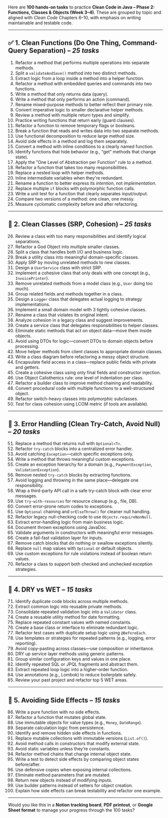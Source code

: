Here are **100 hands-on tasks** to practice **Clean Code in Java – Phase 2: Functions, Classes & Objects (Week 3–4)**. These are grouped by topic and aligned with *Clean Code* Chapters 6–10, with emphasis on writing maintainable and testable code.

---

## ✅ 1. Clean Functions (Do One Thing, Command-Query Separation) – *25 tasks*

1. Refactor a method that performs multiple operations into separate methods.
2. Split a `validateAndSave()` method into two distinct methods.
3. Extract logic from a loop inside a method into a helper function.
4. Refactor a method with embedded queries and commands into two functions.
5. Write a method that only returns data (query).
6. Write a method that only performs an action (command).
7. Rename mixed-purpose methods to better reflect their primary role.
8. Convert imperative logic to smaller declarative helper methods.
9. Review a method with multiple return types and simplify.
10. Practice writing functions that return early (guard clauses).
11. Refactor a function to remove temporary flags or booleans.
12. Break a function that reads and writes data into two separate methods.
13. Use functional decomposition to reduce large method size.
14. Avoid side effects in a method and log them separately.
15. Convert a method with inline conditions to a clearly named function.
16. Identify functions that hide behavior (e.g., “get” methods that change state).
17. Apply the "One Level of Abstraction per Function" rule to a method.
18. Refactor a function that takes too many responsibilities.
19. Replace a nested loop with helper methods.
20. Inline intermediate variables when they're redundant.
21. Rename a function to better express its *intention*, not *implementation*.
22. Replace multiple `if` blocks with polymorphic function calls.
23. Write a unit test for a function that clearly separates input/output.
24. Compare two versions of a method: one clean, one messy.
25. Measure cyclomatic complexity before and after refactoring.

---

## 🧩 2. Clean Classes (SRP, Cohesion) – *25 tasks*

26. Review a class with too many responsibilities and identify logical separations.
27. Refactor a God Object into multiple smaller classes.
28. Split a class that handles both I/O and business logic.
29. Break a utility class into meaningful domain-specific classes.
30. Apply SRP by moving unrelated methods to new classes.
31. Design a `UserService` class with strict SRP.
32. Implement a cohesive class that only deals with one concept (e.g., `InvoicePrinter`).
33. Remove unrelated methods from a model class (e.g., `User` doing too much).
34. Group related fields and methods together in a class.
35. Design a `Logger` class that delegates actual logging to strategy implementations.
36. Implement a small domain model with 3 tightly cohesive classes.
37. Rename a class that violates its original intent.
38. Analyze cohesion in a legacy class and suggest improvements.
39. Create a service class that delegates responsibilities to helper classes.
40. Eliminate static methods that act on object data—move them inside objects.
41. Avoid using DTOs for logic—convert DTOs to domain objects before processing.
42. Move helper methods from client classes to appropriate domain classes.
43. Write a class diagram before refactoring a messy object structure.
44. Encapsulate field access in a class—replace public fields with private and getters.
45. Create a cohesive class using only final fields and constructor injection.
46. Use Object Calisthenics rule: one level of indentation per class.
47. Refactor a builder class to improve method chaining and readability.
48. Convert procedural code with multiple functions to a well-structured object.
49. Refactor switch-heavy classes into polymorphic subclasses.
50. Test for class cohesion using LCOM metric (if tools are available).

---

## 🧯 3. Error Handling (Clean Try-Catch, Avoid Null) – *20 tasks*

51. Replace a method that returns null with `Optional<T>`.
52. Refactor `try-catch` blocks into a centralized error handler.
53. Avoid catching `Exception`—catch specific exceptions only.
54. Write a method that throws meaningful custom exceptions.
55. Create an exception hierarchy for a domain (e.g., `PaymentException`, `ValidationException`).
56. Remove nested `try-catch` blocks by extracting functions.
57. Avoid logging and throwing in the same place—delegate one responsibility.
58. Wrap a third-party API call in a safe try-catch block with clear error messages.
59. Use `try-with-resources` for resource cleanup (e.g., file, DB).
60. Convert error-prone return codes to exceptions.
61. Use `Optional` chaining and `orElseThrow()` for cleaner null handling.
62. Refactor legacy null-checking code to use `Objects.requireNonNull`.
63. Extract error-handling logic from main business logic.
64. Document thrown exceptions using JavaDoc.
65. Validate arguments in constructors with meaningful error messages.
66. Create a fail-fast validation layer for inputs.
67. Remove catch blocks that do nothing or swallow exceptions silently.
68. Replace `null` map values with `Optional` or default objects.
69. Use custom exceptions for rule violations instead of boolean return values.
70. Refactor a class to support both checked and unchecked exception strategies.

---

## 🔁 4. DRY vs WET – *15 tasks*

71. Identify duplicate code blocks across multiple methods.
72. Extract common logic into reusable private methods.
73. Consolidate repeated validation logic into a `Validator` class.
74. Create a reusable utility method for date formatting.
75. Replace repeated constant values with named constants.
76. Create a base class or interface to eliminate redundant logic.
77. Refactor test cases with duplicate setup logic using `@BeforeEach`.
78. Use templates or strategies for repeated patterns (e.g., logging, error reporting).
79. Avoid copy-pasting across classes—use composition or inheritance.
80. DRY up service layer methods using generic patterns.
81. Group similar configuration keys and values in one place.
82. Identify repeated SQL or JPQL fragments and abstract them.
83. Extract repeated loop logic into a higher-order function.
84. Use annotations (e.g., Lombok) to reduce boilerplate safely.
85. Review your past project and refactor top 5 WET areas.

---

## 🚫 5. Avoiding Side Effects – *15 tasks*

86. Write a pure function with no side effects.
87. Refactor a function that mutates global state.
88. Use immutable objects for value types (e.g., `Money`, `DateRange`).
89. Separate calculation logic from persistence.
90. Identify and remove hidden side effects in functions.
91. Replace mutable collections with immutable versions (`List.of()`).
92. Avoid method calls in constructors that modify external state.
93. Avoid static variables unless they’re constants.
94. Refactor method chains that change internal object state.
95. Write a test to detect side effects by comparing object states before/after.
96. Use defensive copies when exposing internal collections.
97. Eliminate method parameters that are mutated.
98. Return new objects instead of modifying inputs.
99. Use builder patterns instead of setters for object creation.
100. Explain how side effects can break testability and refactor one example.

---

Would you like this in a **Notion tracking board**, **PDF printout**, or **Google Sheet format** to manage your progress through the 100 tasks?
